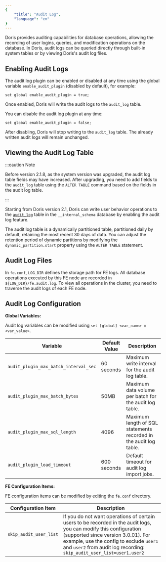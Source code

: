 ```yaml
---
{
    "title": "Audit Log",
    "language": "en"
}
---
```


Doris provides auditing capabilities for database operations, allowing the recording of user logins, queries, and modification operations on the database. In Doris, audit logs can be queried directly through built-in system tables or by viewing Doris's audit log files.

## Enabling Audit Logs

The audit log plugin can be enabled or disabled at any time using the global variable `enable_audit_plugin` (disabled by default), for example:

`set global enable_audit_plugin = true;`

Once enabled, Doris will write the audit logs to the `audit_log` table.

You can disable the audit log plugin at any time:

`set global enable_audit_plugin = false;`

After disabling, Doris will stop writing to the `audit_log` table. The already written audit logs will remain unchanged.

## Viewing the Audit Log Table

:::caution Note

Before version 2.1.8, as the system version was upgraded, the audit log table fields may have increased. After upgrading, you need to add fields to the `audit_log` table using the `ALTER TABLE` command based on the fields in the audit log table.

:::

Starting from Doris version 2.1, Doris can write user behavior operations to the [`audit_log`](../admin-manual/system-tables/internal_schema/audit_log) table in the `__internal_schema` database by enabling the audit log feature.

The audit log table is a dynamically partitioned table, partitioned daily by default, retaining the most recent 30 days of data. You can adjust the retention period of dynamic partitions by modifying the `dynamic_partition.start` property using the `ALTER TABLE` statement.

## Audit Log Files

In `fe.conf`, `LOG_DIR` defines the storage path for FE logs. All database operations executed by this FE node are recorded in `${LOG_DIR}/fe.audit.log`. To view all operations in the cluster, you need to traverse the audit logs of each FE node.

## Audit Log Configuration

**Global Variables:**

Audit log variables can be modified using `set [global] <var_name> = <var_value>`.

| Variable                               | Default Value | Description                                     |
| -------------------------------------- | ------------- | ----------------------------------------------- |
| `audit_plugin_max_batch_interval_sec`  | 60 seconds    | Maximum write interval for the audit log table. |
| `audit_plugin_max_batch_bytes`         | 50MB          | Maximum data volume per batch for the audit log table. |
| `audit_plugin_max_sql_length`          | 4096          | Maximum length of SQL statements recorded in the audit log table. |
| `audit_plugin_load_timeout`            | 600 seconds   | Default timeout for audit log import jobs.      |

**FE Configuration Items:**

FE configuration items can be modified by editing the `fe.conf` directory.

| Configuration Item         | Description                                                                                                                                                                 |
| -------------------------- | --------------------------------------------------------------------------------------------------------------------------------------------------------------------------- |
| `skip_audit_user_list`     | If you do not want operations of certain users to be recorded in the audit logs, you can modify this configuration (supported since version 3.0.01). For example, use the config to exclude `user1` and `user2` from audit log recording: `skip_audit_user_list=user1,user2`|

